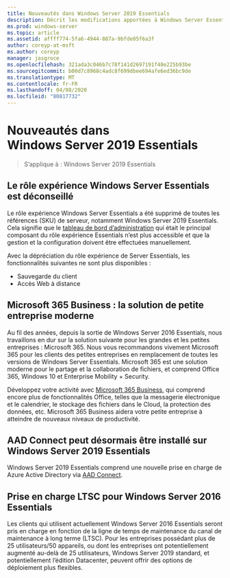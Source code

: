 ```yaml
---
title: Nouveautés dans Windows Server 2019 Essentials
description: Décrit les modifications apportées à Windows Server Essentials 2019
ms.prod: windows-server
ms.topic: article
ms.assetid: affff774-5fa6-4944-887a-9bfde05f6a3f
author: coreyp-at-msft
ms.author: coreyp
manager: jasgroce
ms.openlocfilehash: 321ada3c046b7c78f141d2697191f48e225b93be
ms.sourcegitcommit: b00d7c8968c4adc8f699dbee694afe6ed36bc9de
ms.translationtype: MT
ms.contentlocale: fr-FR
ms.lasthandoff: 04/08/2020
ms.locfileid: "80817732"
---
```

# <a name="whats-new-in-windows-server-2019-essentials"></a>Nouveautés dans Windows Server 2019 Essentials

> S’applique à : Windows Server 2019 Essentials

## <a name="windows-server-essentials-experience-role-has-been-deprecated"></a>Le rôle expérience Windows Server Essentials est déconseillé

Le rôle expérience Windows Server Essentials a été supprimé de toutes les références (SKU) de serveur, notamment Windows Server 2019 Essentials. Cela signifie que le [tableau de bord d’administration](../manage/overview-of-the-dashboard-in-windows-server-essentials.md) qui était le principal composant du rôle expérience Essentials n’est plus accessible et que la gestion et la configuration doivent être effectuées manuellement. 

Avec la dépréciation du rôle expérience de Server Essentials, les fonctionnalités suivantes ne sont plus disponibles :

-    Sauvegarde du client 
-    Accès Web à distance 

## <a name="microsoft-365-business-the-modern-small-business-solution"></a>Microsoft 365 Business : la solution de petite entreprise moderne 

Au fil des années, depuis la sortie de Windows Server 2016 Essentials, nous travaillons en dur sur la solution suivante pour les grandes et les petites entreprises : Microsoft 365. Nous vous recommandons vivement Microsoft 365 pour les clients des petites entreprises en remplacement de toutes les versions de Windows Server Essentials. Microsoft 365 est une solution moderne pour le partage et la collaboration de fichiers, et comprend Office 365, Windows 10 et Enterprise Mobility + Security. 

Développez votre activité avec [Microsoft 365 Business](https://www.microsoft.com/microsoft-365/business), qui comprend encore plus de fonctionnalités Office, telles que la messagerie électronique et le calendrier, le stockage des fichiers dans le Cloud, la protection des données, etc. Microsoft 365 Business aidera votre petite entreprise à atteindre de nouveaux niveaux de productivité.

## <a name="aad-connect-can-now-be-installed-on-windows-server-2019-essentials"></a>AAD Connect peut désormais être installé sur Windows Server 2019 Essentials

Windows Server 2019 Essentials comprend une nouvelle prise en charge de Azure Active Directory via [AAD Connect](https://docs.microsoft.com/azure/active-directory/connect/active-directory-aadconnect-prerequisites). 

## <a name="ltsc-support-for-windows-server-2016-essentials"></a>Prise en charge LTSC pour Windows Server 2016 Essentials

Les clients qui utilisent actuellement Windows Server 2016 Essentials seront pris en charge en fonction de la ligne de temps de maintenance du canal de maintenance à long terme (LTSC).
Pour les entreprises possédant plus de 25 utilisateurs/50 appareils, ou dont les entreprises ont potentiellement augmenté au-delà de 25 utilisateurs, Windows Server 2019 standard, et potentiellement l’édition Datacenter, peuvent offrir des options de déploiement plus flexibles.
